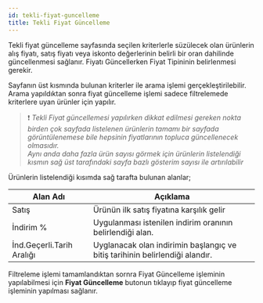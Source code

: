 ```yaml
---
id: tekli-fiyat-guncelleme
title: Tekli Fiyat Güncelleme
---
```


Tekli fiyat güncelleme sayfasında seçilen kriterlerle süzülecek olan ürünlerin alış fiyatı, satış fiyatı veya iskonto değerlerinin belirli bir oran dahilinde güncellenmesi sağlanır. Fiyatı Güncellerken Fiyat Tipininin belirlenmesi gerekir.

Sayfanın üst kısmında bulunan kriterler ile arama işlemi gerçekleştirilebilir. Arama yapıldıktan sonra fiyat güncelleme işlemi sadece filtrelemede kriterlere uyan ürünler için yapılır. 

>❗ _Tekli Fiyat güncellemesi yapılırken dikkat edilmesi gereken nokta birden çok sayfada listelenen ürünlerin tamamı bir sayfada görüntülenemese bile hepsinin fiyatlarının topluca güncellenecek olmasıdır.<br>Aynı anda daha fazla ürün sayısı görmek için ürünlerin listelendiği kısmın sağ üst tarafındaki sayfa bazlı gösterim sayısı ile artırılabilir_

Ürünlerin listelendiği kısımda sağ tarafta bulunan alanlar;

|Alan Adı|Açıklama|
|--|--|
|Satış|Ürünün ilk satış fiyatına karşılık gelir|
|İndirim %|Uygulanması istenilen indirim oranının belirlendiği alan.|
|İnd.Geçerli.Tarih Aralığı|Uyglanacak olan indirimin başlangıç ve bitiş tarihinin belirlendiği alandır.|

Filtreleme işlemi tamamlandıktan sornra Fiyat Güncelleme işleminin yapılabilmesi için **Fiyat Güncelleme** butonun tıklayıp fiyat güncelleme işleminin yapılması sağlanır.
